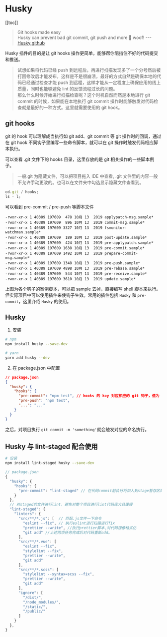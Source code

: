 # Husky

[[toc]]

> Git hooks made easy<br>Husky can prevent bad git commit, git push and more 🐶 woof! ---[Husky github](https://github.com/typicode/husky)

Husky 插件的目的是让 git hooks 操作更简单，能够帮你阻挡住不好的代码提交和推送。

> 试想如果将代码已经 push 到远程后，再进行扫描发现多了一个分号然后被打回修改后才能发布，这样是不是很崩溃，最好的方式自然是确保本地的代码已经通过检查才能 push 到远程，这样才能从一定程度上确保应用的线上质量，同时也能够避免 lint 的反馈流程过长的问题。<br>那么什么时候开始进行扫描检查呢？这个时机自然而然是本地进行 git commit 的时候，如果能在本地执行 git commit 操作时能够触发对代码检查就是最好的一种方式。这里就需要使用的 git hook。

## git hooks

git 的 hook 可以理解成当执行如 git add、git commit 等 git 操作时的回调，通过在 git hook 不同钩子里编写一些命令脚本，就可以在 git 操作时触发代码相应脚本执行。

可以查看 .git 文件下的 hooks 目录，这里存放的是 git 相关操作的一些脚本例子。

> 一般.git 为隐藏文件，可以把项目拖入 IDE 中查看, .git 文件里的内容一般不允许手动更改的。也可以在文件夹中勾选显示隐藏文件查看到。

```js
cd.git / hooks;
ls - l;
```

可以看到 pre-commit / pre-push 等脚本文件

```
-rwxr-xr-x 1 40389 197609  478 10月 13  2019 applypatch-msg.sample*
-rwxr-xr-x 1 40389 197609  896 10月 13  2019 commit-msg.sample*
-rwxr-xr-x 1 40389 197609 3327 10月 13  2019 fsmonitor-watchman.sample*
-rwxr-xr-x 1 40389 197609  189 10月 13  2019 post-update.sample*
-rwxr-xr-x 1 40389 197609  424 10月 13  2019 pre-applypatch.sample*
-rwxr-xr-x 1 40389 197609 1638 10月 13  2019 pre-commit.sample*
-rwxr-xr-x 1 40389 197609 1492 10月 13  2019 prepare-commit-msg.sample*
-rwxr-xr-x 1 40389 197609 1348 10月 13  2019 pre-push.sample*
-rwxr-xr-x 1 40389 197609 4898 10月 13  2019 pre-rebase.sample*
-rwxr-xr-x 1 40389 197609  544 10月 13  2019 pre-receive.sample*
-rwxr-xr-x 1 40389 197609 3610 10月 13  2019 update.sample*
```

上图为各个钩子的案例脚本，可以把 sample 去掉，直接编写 shell 脚本来执行。但实际项目中可以使用插件来使钩子生效。常用的插件包括 `Husky` 和 `pre-commit`，这里介绍 `Husky` 的使用。

## Husky

1. 安装

```sh
# npm
npm install husky --save-dev

# yarn
yarn add husky --dev
```

2. 在 package.json 中配置

```json
// package.json
{
  "husky": {
    "hooks": {
      "pre-commit": "npm test", // hooks 的 key 对应相应的 git 钩子，值为 script 对应的命令，或其它字段项配置
      "pre-push": "npm test",
      "...": "..."
    }
  }
}
```

之后，对项目执行 `git commit -m 'something'`就会触发对应的命名执行。

## Husky 与 lint-staged 配合使用

```sh
# 安装
npm install lint-staged husky --save-dev
```

```js
// package.json
{
  "husky": {
    "hooks": {
      "pre-commit": "lint-staged" // 在代码commit前执行将加入到stage暂存区的文件进行检查，按照下面"lint-staged"中的规则进行检查
    }
  },
  // 对staged的文件进行lint，避免对整个项目进行lint代码庞大且缓慢
  "lint-staged": {
    "linters": {
      "src/**/*.js": [  // 匹配.js文件一下命令
        "eslint --fix", // 执行eslint进行扫描进行fix
        "prettier --write", //执行prettier脚本,对代码镜像格式化
        "git add" //上述两项任务完成后对代码重新add。
      ],
      "src/**/*.vue": [
        "eslint --fix",
        "stylelint --fix",
        "prettier --write",
        "git add"
      ],
      "src/**/*.scss": [
        "stylelint --syntax=scss --fix",
        "prettier --write",
        "git add"
      ],
      "ignore": [
        "/dist/",
        "/node_modules/",
        "/static/",
        "/public/"
      ]
    }
  },
}
```
